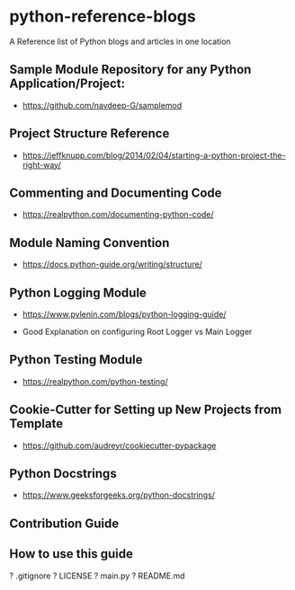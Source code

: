 # python-reference-blogs
A Reference list of Python blogs and articles in one location 

## Sample Module Repository for any Python Application/Project:
* https://github.com/navdeep-G/samplemod

## Project Structure Reference
* https://jeffknupp.com/blog/2014/02/04/starting-a-python-project-the-right-way/
	
## Commenting and Documenting Code
* https://realpython.com/documenting-python-code/
	
## Module Naming Convention
* https://docs.python-guide.org/writing/structure/
	
## Python Logging Module
* https://www.pylenin.com/blogs/python-logging-guide/
- Good Explanation on configuring Root Logger vs Main Logger

## Python Testing Module
* https://realpython.com/python-testing/
	
## Cookie-Cutter for Setting up New Projects from Template
* https://github.com/audreyr/cookiecutter-pypackage
	
	
## Python Docstrings
* https://www.geeksforgeeks.org/python-docstrings/

## Contribution Guide

## How to use this guide

?  .gitignore
?  LICENSE
?  main.py
?  README.md




